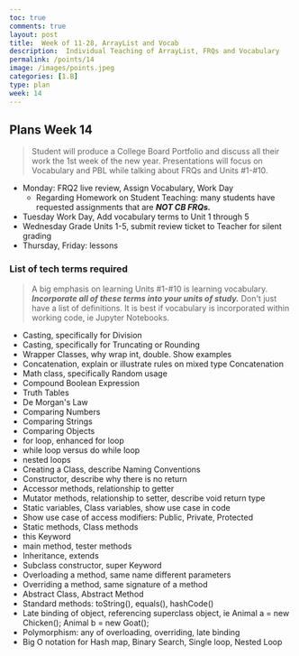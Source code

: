 ```yaml
---
toc: true
comments: true
layout: post
title:  Week of 11-28, ArrayList and Vocab
description:  Individual Teaching of ArrayList, FRQs and Vocabulary
permalink: /points/14
image: /images/points.jpeg
categories: [1.B]
type: plan
week: 14
---
```


## Plans Week 14
> Student will produce a College Board Portfolio and discuss all their work the 1st week of the new year.  Presentations will focus on Vocabulary and PBL while talking about FRQs and Units #1-#10.
- Monday: FRQ2 live review, Assign Vocabulary, Work Day
    - Regarding Homework on Student Teaching: many students have requested assignments that are ***NOT CB FRQs.***
- Tuesday Work Day, Add vocabulary terms to Unit 1 through 5
- Wednesday Grade Units 1-5, submit review ticket to Teacher for silent grading
- Thursday, Friday: lessons


### List of tech terms required
> A big emphasis on learning Units #1-#10 is learning vocabulary.  ***Incorporate all of these terms into your units of study.***  Don't just have a list of definitions.  It is best if vocabulary is incorporated within working code, ie Jupyter Notebooks.  
* Casting, specifically for Division
* Casting, specifically for Truncating or Rounding
* Wrapper Classes, why wrap int, double. Show examples
* Concatenation, explain or illustrate rules on mixed type Concatenation
* Math class, specifically Random usage
* Compound Boolean Expression
* Truth Tables
* De Morgan's Law
* Comparing Numbers
* Comparing Strings
* Comparing Objects
* for loop, enhanced for loop
* while loop versus do while loop
* nested loops
* Creating a Class, describe Naming Conventions
* Constructor, describe why there is no return
* Accessor methods, relationship to getter
* Mutator methods, relationship to setter, describe void return type
* Static variables, Class variables, show use case in code
* Show use case of access modifiers: Public, Private, Protected
* Static methods, Class methods
* this Keyword
* main method, tester methods
* Inheritance, extends
* Subclass constructor, super Keyword
* Overloading a method, same name different parameters
* Overriding a method, same signature of a method
* Abstract Class, Abstract Method
* Standard methods: toString(), equals(), hashCode()
* Late binding of object, referencing superclass object, ie Animal a = new Chicken(); Animal b = new Goat();
* Polymorphism: any of overloading, overriding, late binding
* Big O notation for Hash map, Binary Search, Single loop, Nested Loop
